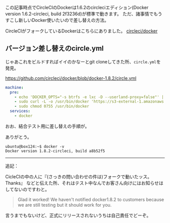 
この記事時点でCircleCIのDockerは1.6.2のcircleciエディション(Docker version 1.6.2-circleci, build 2f3236d)が標準で動きます。
ただ、諸事情でもうすこし新しいDocker使いたいので差し替えの方法。


CircleCIがフォークしているDockerはこちらにありました。 [circleci/docker](https://github.com/circleci/docker)

## バージョン差し替えのcircle.yml

じゃあこれをビルドすればイイのかなーとgit cloneしてきた所、`circle.yml`を発見。

https://github.com/circleci/docker/blob/docker-1.8.2/circle.yml

```circle.yml
machine:
  pre:
    - echo 'DOCKER_OPTS="-s btrfs -e lxc -D --userland-proxy=false"' | sudo tee -a /etc/default/docker
    - sudo curl -L -o /usr/bin/docker 'https://s3-external-1.amazonaws.com/circle-downloads/docker-1.8.2-circleci'
    - sudo chmod 0755 /usr/bin/docker
  services:
    - docker
```

おお、結合テスト用に差し替えの手順が。

ありがとう。

```
ubuntu@box124:~$ docker -v
Docker version 1.8.2-circleci, build a8b52f5
```

----

追記：

CicleCIの中の人に『(さっきの問い合わせの件は)フォークで動いたッス。Thanks』 などと伝えた所、それはテスト中なんでお客さん向けにはお知らせはしてないのですわと。

> Glad it worked!
> We haven't notified docker1.8.2 to customers because we are still testing but it should work for you. 

言うまでもないけど、正式にリリースされないうちは自己責任でどーぞ。
